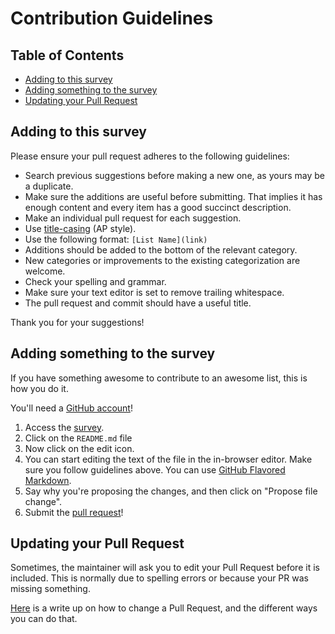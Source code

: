 # Contribution Guidelines

## Table of Contents
- [Adding to this survey](#adding-to-this-survey)
- [Adding something to the survey ](#adding-something-to-the-survey)
- [Updating your Pull Request](#updating-your-pull-request)

## Adding to this survey

Please ensure your pull request adheres to the following guidelines:

- Search previous suggestions before making a new one, as yours may be a duplicate.
- Make sure the additions are useful before submitting. That implies it has enough content and every item has a good succinct description.
- Make an individual pull request for each suggestion.
- Use [title-casing](http://titlecapitalization.com) (AP style).
- Use the following format: `[List Name](link)`
- Additions should be added to the bottom of the relevant category.
- New categories or improvements to the existing categorization are welcome.
- Check your spelling and grammar.
- Make sure your text editor is set to remove trailing whitespace.
- The pull request and commit should have a useful title.

Thank you for your suggestions!

## Adding something to the survey

If you have something awesome to contribute to an awesome list, this is how you do it.

You'll need a [GitHub account](https://github.com/join)!

1. Access the [survey](https://github.com/nickls/co-founder-survey).
2. Click on the `README.md` file
3. Now click on the edit icon.
4. You can start editing the text of the file in the in-browser editor. Make sure you follow guidelines above. You can use [GitHub Flavored Markdown](https://help.github.com/articles/github-flavored-markdown/).
5. Say why you're proposing the changes, and then click on "Propose file change".
6. Submit the [pull request](https://help.github.com/articles/using-pull-requests/)!

## Updating your Pull Request

Sometimes, the maintainer will ask you to edit your Pull Request before it is included. This is normally due to spelling errors or because your PR was missing something.

[Here](https://github.com/RichardLitt/docs/blob/master/amending-a-commit-guide.md) is a write up on how to change a Pull Request, and the different ways you can do that.
